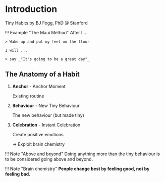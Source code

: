 # Introduction

Tiny Habits by BJ Fogg, PhD @ Stanford

!!! Example "The Maui Method"
    After I ...

    > Wake up and put my feet on the floor

    I will ...

    > say _"It's going to be a great day"_

## The Anatomy of a Habit

1. **Anchor** - Anchor Moment

    Existing routine

2. **Behaviour** - New Tiny Behaviour

    The new behaviour (but made tiny)

3. **Celebration** - Instant Celebration

    Create positive emotions

    -> Exploit brain chemistry
   
!!! Note "Above and beyond"
    Doing anything more than the tiny behaviour is to be considered going above and beyond.

!!! Note "Brain chemistry"
    __People change best by feeling good, not by feeling bad.__